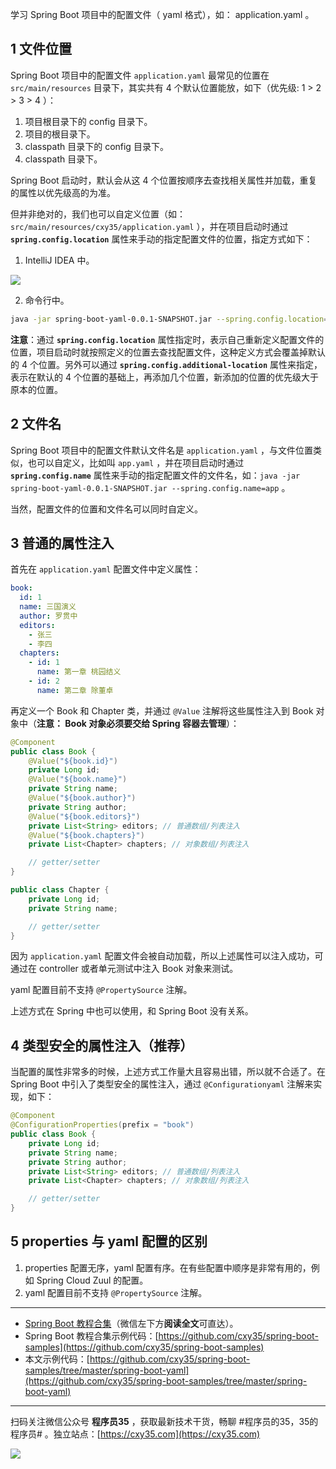 学习 Spring Boot 项目中的配置文件（ yaml 格式），如： application.yaml 。
<!-- more -->

## 1 文件位置

Spring Boot 项目中的配置文件 `application.yaml` 最常见的位置在 `src/main/resources` 目录下，其实共有 4 个默认位置能放，如下（优先级: 1 > 2 > 3 > 4 ）：

1. 项目根目录下的 config 目录下。
2. 项目的根目录下。
3. classpath 目录下的 config 目录下。
4. classpath 目录下。

Spring Boot 启动时，默认会从这 4 个位置按顺序去查找相关属性并加载，重复的属性以优先级高的为准。

但并非绝对的，我们也可以自定义位置（如：`src/main/resources/cxy35/application.yaml` ），并在项目启动时通过 **`spring.config.location`** 属性来手动的指定配置文件的位置，指定方式如下：

1. IntelliJ IDEA 中。

![](https://oscimg.oschina.net/oscnet/up-296798d7ad8d1953cef9b6fb55d74abdb9f.png)

2. 命令行中。

```bash
java -jar spring-boot-yaml-0.0.1-SNAPSHOT.jar --spring.config.location=classpath:/cxy35/
```

**注意**：通过 **`spring.config.location`** 属性指定时，表示自己重新定义配置文件的位置，项目启动时就按照定义的位置去查找配置文件，这种定义方式会覆盖掉默认的 4 个位置。另外可以通过 **`spring.config.additional-location`** 属性来指定，表示在默认的 4 个位置的基础上，再添加几个位置，新添加的位置的优先级大于原本的位置。

## 2 文件名

Spring Boot 项目中的配置文件默认文件名是 `application.yaml` ，与文件位置类似，也可以自定义，比如叫 `app.yaml` ，并在项目启动时通过 **`spring.config.name`** 属性来手动的指定配置文件的文件名，如：`java -jar spring-boot-yaml-0.0.1-SNAPSHOT.jar --spring.config.name=app` 。

当然，配置文件的位置和文件名可以同时自定义。

## 3 普通的属性注入

首先在 `application.yaml` 配置文件中定义属性：

```yaml
book:
  id: 1
  name: 三国演义
  author: 罗贯中
  editors:
    - 张三
    - 李四
  chapters:
    - id: 1
      name: 第一章 桃园结义
    - id: 2
      name: 第二章 除董卓
```

再定义一个 Book 和 Chapter 类，并通过 `@Value` 注解将这些属性注入到 Book 对象中（**注意： Book 对象必须要交给 Spring 容器去管理**）：

```java
@Component
public class Book {
    @Value("${book.id}")
    private Long id;
    @Value("${book.name}")
    private String name;
    @Value("${book.author}")
    private String author;
    @Value("${book.editors}")
    private List<String> editors; // 普通数组/列表注入
    @Value("${book.chapters}")
    private List<Chapter> chapters; // 对象数组/列表注入

    // getter/setter
}
```

```java
public class Chapter {
    private Long id;
    private String name;

    // getter/setter
}
```

因为 `application.yaml` 配置文件会被自动加载，所以上述属性可以注入成功，可通过在 controller 或者单元测试中注入 Book 对象来测试。

yaml 配置目前不支持 `@PropertySource` 注解。

上述方式在 Spring 中也可以使用，和 Spring Boot 没有关系。

## 4 类型安全的属性注入（推荐）

当配置的属性非常多的时候，上述方式工作量大且容易出错，所以就不合适了。在 Spring Boot 中引入了类型安全的属性注入，通过 `@Configurationyaml` 注解来实现，如下：

```java
@Component
@ConfigurationProperties(prefix = "book")
public class Book {
    private Long id;
    private String name;
    private String author;
    private List<String> editors; // 普通数组/列表注入
    private List<Chapter> chapters; // 对象数组/列表注入

    // getter/setter
}
```

## 5 properties 与 yaml 配置的区别

1. properties 配置无序，yaml 配置有序。在有些配置中顺序是非常有用的，例如 Spring Cloud Zuul 的配置。
2. yaml 配置目前不支持 `@PropertySource` 注解。

---

- [Spring Boot 教程合集](https://mp.weixin.qq.com/s/9vOiAxHFnfJnRwSlTfAHwg)（微信左下方**阅读全文**可直达）。
- Spring Boot 教程合集示例代码：[https://github.com/cxy35/spring-boot-samples](https://github.com/cxy35/spring-boot-samples)
- 本文示例代码：[https://github.com/cxy35/spring-boot-samples/tree/master/spring-boot-yaml](https://github.com/cxy35/spring-boot-samples/tree/master/spring-boot-yaml)


---

扫码关注微信公众号 **程序员35** ，获取最新技术干货，畅聊 #程序员的35，35的程序员# 。独立站点：[https://cxy35.com](https://cxy35.com)

![](https://oscimg.oschina.net/oscnet/up-285838b9c516db5bb1ba760f292f2346078.JPEG)